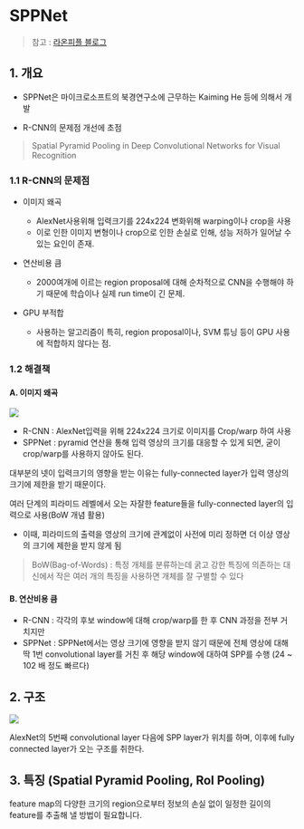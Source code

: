 # SPPNet




> 참고 : [라온피플 블로그](http://laonple.blog.me/220692793375)

## 1. 개요 

- SPPNet은 마이크로소프트의 북경연구소에 근무하는 Kaiming He 등에 의해서 개발

- R-CNN의 문제점 개선에 초점 

> Spatial Pyramid Pooling in Deep Convolutional Networks for Visual Recognition

### 1.1 R-CNN의 문제점

- 이미지 왜곡 
    - AlexNet사용위해 입력크기를 224x224 변화위해 warping이나 crop을 사용
    - 이로 인한 이미지 변형이나 crop으로 인한 손실로 인해, 성능 저하가 일어날 수 있는 요인이 존재.

 

- 연산비용 큼 
    - 2000여개에 이르는 region proposal에 대해 순차적으로 CNN을 수행해야 하기 때문에 학습이나 실제 run time이 긴 문제.


- GPU 부적합 
    - 사용하는 알고리즘이 특히, region proposal이나, SVM 튜닝 등이 GPU 사용에 적합하지 않다는 점.
    
    
### 1.2 해결책

#### A. 이미지 왜곡

 ![](http://i.imgur.com/DgqNVr2.png) 
 - R-CNN : AlexNet입력을 위해 224x224 크기로 이미지를 Crop/warp 하여 사용 
 - SPPNet : pyramid 연산을 통해 입력 영상의 크기를 대응할 수 있게 되면, 굳이 crop/warp를 사용하지 않아도 된다.
 
대부분의 넷이 입력크기의 영향을 받는 이유는 fully-connected layer가 입력 영상의 크기에 제한을 받기 때문이다. 

여러 단계의 피라미드 레벨에서 오는 자잘한 feature들을 fully-connected layer의 입력으로 사용(BoW 개념 활용)
- 이때, 피라미드의 출력을 영상의 크기에 관계없이 사전에 미리 정하면 더 이상 영상의 크기에 제한을 받지 않게 됨

>  BoW(Bag-of-Words) : 특정 개체를 분류하는데 굵고 강한 특징에 의존하는 대신에서 작은 여러 개의 특징을 사용하면 개체를 잘 구별할 수 있다

#### B. 연산비용 큼 

- R-CNN : 각각의 후보 window에 대해 crop/warp를 한 후 CNN 과정을 전부 거치지만
- SPPNet : SPPNet에서는 영상 크기에 영향을 받지 않기 때문에 전체 영상에 대해 딱 1번 convolutional layer를 거친 후 해당 window에 대하여 SPP를 수행 (24 ~ 102 배 정도 빠르다)

## 2. 구조 

![](http://i.imgur.com/hz7Lxbq.png)

AlexNet의 5번째 convolutional layer 다음에 SPP layer가 위치를 하며, 이후에 fully connected layer가 오는 구조를 취한다.

## 3. 특징 (Spatial Pyramid Pooling, RoI Pooling) 

feature map의 다양한 크기의 region으로부터 정보의 손실 없이 일정한 길이의 feature를 추출해 낼 방법이 필요합니다.